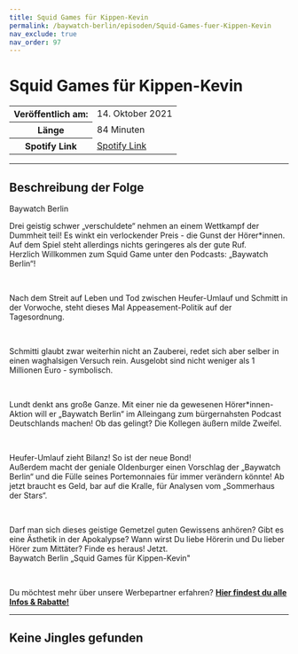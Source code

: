 ```yaml
---
title: Squid Games für Kippen-Kevin
permalink: /baywatch-berlin/episoden/Squid-Games-fuer-Kippen-Kevin
nav_exclude: true
nav_order: 97
---
```


# Squid Games für Kippen-Kevin
<table class="resp-table dcf-table dcf-table-responsive dcf-table-bordered dcf-table-striped dcf-w-100%">
                    <tbody>
                        <tr>
                            <th scope="row">Veröffentlich am:</th>
                            <td data-label="Veröffentlich am:">14. Oktober 2021</td>
                        </tr>
                        <tr>
                            <th scope="row">Länge </th>
                            <td data-label="Länge ">84 Minuten</td>
                        </tr><tr>
                                <th scope="row">Spotify Link</th>
                                <td data-label="Spotify Link"><a href="https://open.spotify.com/episode/2oMNjpUnsrZAXx63w0oxI1">Spotify Link</a></td>
                            </tr></tbody>
                </table>

***

## Beschreibung der Folge

<div>
Baywatch Berlin <br> <p>Drei geistig schwer „verschuldete“ nehmen an einem Wettkampf der Dummheit teil! Es winkt ein verlockender Preis - die Gunst der Hörer*innen. Auf dem Spiel steht allerdings nichts geringeres als der gute Ruf. <br> Herzlich Willkommen zum Squid Game unter den Podcasts: „Baywatch Berlin“!</p> <br> <p>Nach dem Streit auf Leben und Tod zwischen Heufer-Umlauf und Schmitt in der Vorwoche, steht dieses Mal Appeasement-Politik auf der Tagesordnung.</p> <br> <p>Schmitti glaubt zwar weiterhin nicht an Zauberei, redet sich aber selber in einen waghalsigen Versuch rein. Ausgelobt sind nicht weniger als 1 Millionen Euro - symbolisch.</p> <br> <p>Lundt denkt ans große Ganze. Mit einer nie da gewesenen Hörer*innen-Aktion will er „Baywatch Berlin“ im Alleingang zum bürgernahsten Podcast Deutschlands machen! Ob das gelingt? Die Kollegen äußern milde Zweifel.</p> <br> <p>Heufer-Umlauf zieht Bilanz! So ist der neue Bond! <br> Außerdem macht der geniale Oldenburger einen Vorschlag der „Baywatch Berlin“ und die Fülle seines Portemonnaies für immer verändern könnte! Ab jetzt braucht es Geld, bar auf die Kralle, für Analysen vom „Sommerhaus der Stars“.</p> <br> <p>Darf man sich dieses geistige Gemetzel guten Gewissens anhören? Gibt es eine Ästhetik in der Apokalypse? Wann wirst Du liebe Hörerin und Du lieber Hörer zum Mittäter? Finde es heraus! Jetzt.  <br> Baywatch Berlin „Squid Games für Kippen-Kevin"</p> <br> <p>Du möchtest mehr über unsere Werbepartner erfahren? <a href="https://linktr.ee/BaywatchBerlin"><strong>Hier findest du alle Infos & Rabatte!</strong></a></p>  
</div>

***

## Keine Jingles gefunden